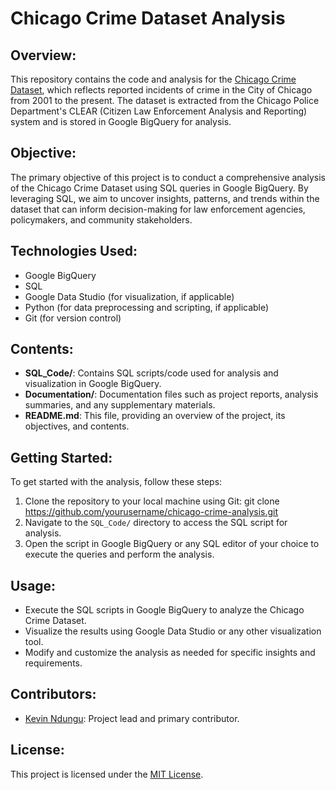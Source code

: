# Chicago Crime Dataset Analysis

## Overview:
This repository contains the code and analysis for the [Chicago Crime Dataset](https://console.cloud.google.com/marketplace/product/city-of-chicago-public-data/chicago-crime), which reflects reported incidents of crime in the City of Chicago from 2001 to the present. The dataset is extracted from the Chicago Police Department's CLEAR (Citizen Law Enforcement Analysis and Reporting) system and is stored in Google BigQuery for analysis.

## Objective:
The primary objective of this project is to conduct a comprehensive analysis of the Chicago Crime Dataset using SQL queries in Google BigQuery. By leveraging SQL, we aim to uncover insights, patterns, and trends within the dataset that can inform decision-making for law enforcement agencies, policymakers, and community stakeholders.

## Technologies Used:
- Google BigQuery
- SQL
- Google Data Studio (for visualization, if applicable)
- Python (for data preprocessing and scripting, if applicable)
- Git (for version control)

## Contents:
- **SQL_Code/**: Contains SQL scripts/code used for analysis and visualization in Google BigQuery.
- **Documentation/**: Documentation files such as project reports, analysis summaries, and any supplementary materials.
- **README.md**: This file, providing an overview of the project, its objectives, and contents.

## Getting Started:
To get started with the analysis, follow these steps:
1. Clone the repository to your local machine using Git: git clone https://github.com/yourusername/chicago-crime-analysis.git
2. Navigate to the `SQL_Code/` directory to access the SQL script for analysis.
3. Open the script in Google BigQuery or any SQL editor of your choice to execute the queries and perform the analysis.

## Usage:
- Execute the SQL scripts in Google BigQuery to analyze the Chicago Crime Dataset.
- Visualize the results using Google Data Studio or any other visualization tool.
- Modify and customize the analysis as needed for specific insights and requirements.

## Contributors:
- [Kevin Ndungu](https://github.com/yourusername): Project lead and primary contributor.

## License:
This project is licensed under the [MIT License](LICENSE).

